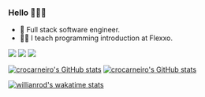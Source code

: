 ### Hello 🙋🏾‍♂️

- 🔭 Full stack software engineer.
- 👨‍🏫 I teach programming introduction at Flexxo.

[![](https://img.shields.io/badge/Instagram-E4405F?style=for-the-badge&logo=instagram&logoColor=white)](https://www.instagram.com/carlos.carneiro.dev/)
[![](https://img.shields.io/badge/YouTube-FF0000?style=for-the-badge&logo=youtube&logoColor=white)](https://www.youtube.com/channel/UCZazNd038h7GQnO4A5Plq5Q)
[![](https://img.shields.io/badge/Stack_Overflow-FE7A16?style=for-the-badge&logo=stack-overflow&logoColor=white)](https://stackoverflow.com/users/15330317/crocarneiro)
 
[![crocarneiro's GitHub stats](https://github-readme-stats.vercel.app/api?username=crocarneiro&count_private=true&show_icons=true&theme=dracula)](https://www.instagram.com/carlos.carneiro.dev/)
[![crocarneiro's GitHub stats](https://github-readme-stats.vercel.app/api/top-langs/?username=crocarneiro&layout=compact&count_private=true&langs_count=8&theme=dracula)](https://www.instagram.com/carlos.carneiro.dev/)

[![willianrod's wakatime stats](https://github-readme-stats.vercel.app/api/wakatime?username=@Crocarneiro&theme=dracula)](https://www.instagram.com/carlos.carneiro.dev/)
